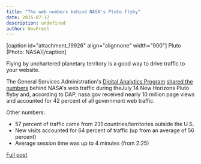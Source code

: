 ```yaml
---
title: "The web numbers behind NASA's Pluto flyby"
date: 2015-07-17
description: undefined
author: GovFresh
---
```


[caption id="attachment_19926" align="alignnone" width="900"] Pluto (Photo: NASA)[/caption]

Flying by unchartered planetary territory is a good way to drive traffic to your website.

The General Services Administration's <a href="http://www.digitalgov.gov/services/dap/">Digital Analytics Program</a> <a href="https://www.digitalgov.gov/2015/07/16/dwarf-planet-giant-numbers-nasas-mission-to-pluto-goes-global/">shared the numbers</a> behind NASA's web traffic during theJuly 14 New Horizons Pluto flyby and, according to DAP, nasa.gov received nearly 10 million page views and accounted for 42 percent of all government web traffic.

Other numbers:
<ul>
	<li>57 percent of traffic came from 231 countries/territories outside the U.S.</li>
	<li>New visits accounted for 64 percent of traffic (up from an average of 56 percent)</li>
	<li>Average session time was up to 4 minutes (from 2:25)</li>
</ul>
<a href="https://www.digitalgov.gov/2015/07/16/dwarf-planet-giant-numbers-nasas-mission-to-pluto-goes-global/">Full post</a>
